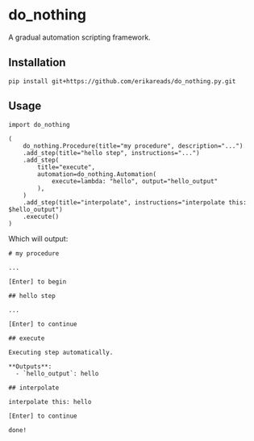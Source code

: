 # do_nothing

A gradual automation scripting framework.

## Installation

```
pip install git+https://github.com/erikareads/do_nothing.py.git
```

## Usage

```python3
import do_nothing

(
    do_nothing.Procedure(title="my procedure", description="...")
    .add_step(title="hello step", instructions="...")
    .add_step(
        title="execute",
        automation=do_nothing.Automation(
            execute=lambda: "hello", output="hello_output"
        ),
    )
    .add_step(title="interpolate", instructions="interpolate this: $hello_output")
    .execute()
)
```

Which will output:

```
# my procedure

...

[Enter] to begin

## hello step

...

[Enter] to continue

## execute

Executing step automatically.

**Outputs**:
  - `hello_output`: hello

## interpolate

interpolate this: hello

[Enter] to continue

done!
```
